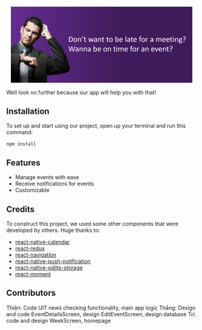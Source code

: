 <p align="center">
    <img alt="awesome" src="promo/promo.png" width="480" />
</p>

Well look no further because our app will help you with that!

## Installation

To set up and start using our project, open up your terminal and run this command:
```
npm install
```

## Features
* Manage events with ease
* Receive notifications for events
* Customizable

## Credits

To construct this project, we used some other components that were developed by others.
Huge thanks to:
* [react-native-calendar](https://github.com/wix/react-native-calendars)
* [react-redux](https://github.com/reduxjs/react-redux)
* [react-navigation](https://reactnavigation.org/)
* [react-native-push-notification](https://github.com/zo0r/react-native-push-notification)
* [react-native-sqlite-storage](https://github.com/andpor/react-native-sqlite-storage)
* [react-moment](https://www.npmjs.com/package/react-moment)

## Contributors

Thiện: Code UIT news checking functionality, main app logic
Thắng: Design and code EventDetailsScreen, design EditEventScreen, design database
Trí: code and design WeekScreen, homepage
